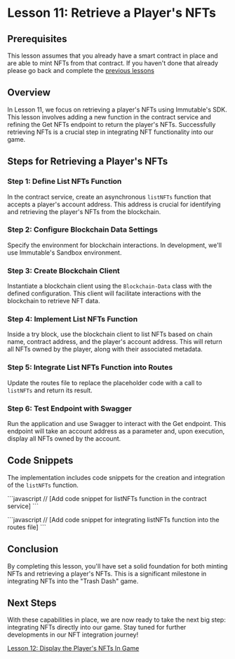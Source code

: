 # Lesson 11: Retrieve a Player's NFTs

## Prerequisites
This lesson assumes that you already have a smart contract in place and are able to mint NFTs from that contract. If you haven't done that already please go back and complete the [previous lessons](../10-Minting-Endpoint/README.md)

## Overview
In Lesson 11, we focus on retrieving a player's NFTs using Immutable's SDK. This lesson involves adding a new function in the contract service and refining the Get NFTs endpoint to return the player's NFTs. Successfully retrieving NFTs is a crucial step in integrating NFT functionality into our game.

## Steps for Retrieving a Player's NFTs

### Step 1: Define List NFTs Function
In the contract service, create an asynchronous `listNFTs` function that accepts a player's account address. This address is crucial for identifying and retrieving the player's NFTs from the blockchain.

### Step 2: Configure Blockchain Data Settings
Specify the environment for blockchain interactions. In development, we'll use Immutable's Sandbox environment.

### Step 3: Create Blockchain Client
Instantiate a blockchain client using the `Blockchain-Data` class with the defined configuration. This client will facilitate interactions with the blockchain to retrieve NFT data.

### Step 4: Implement List NFTs Function
Inside a try block, use the blockchain client to list NFTs based on chain name, contract address, and the player's account address. This will return all NFTs owned by the player, along with their associated metadata.

### Step 5: Integrate List NFTs Function into Routes
Update the routes file to replace the placeholder code with a call to `listNFTs` and return its result.

### Step 6: Test Endpoint with Swagger
Run the application and use Swagger to interact with the Get endpoint. This endpoint will take an account address as a parameter and, upon execution, display all NFTs owned by the account.

## Code Snippets
The implementation includes code snippets for the creation and integration of the `listNFTs` function.

\```javascript
// [Add code snippet for listNFTs function in the contract service]
\```

\```javascript
// [Add code snippet for integrating listNFTs function into the routes file]
\```

## Conclusion
By completing this lesson, you'll have set a solid foundation for both minting NFTs and retrieving a player's NFTs. This is a significant milestone in integrating NFTs into the "Trash Dash" game.

## Next Steps
With these capabilities in place, we are now ready to take the next big step: integrating NFTs directly into our game. Stay tuned for further developments in our NFT integration journey!

[Lesson 12: Display the Player's NFTs In Game](../12-Display-the-Players-NFTs/README.md)